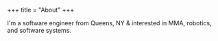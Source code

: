 +++
title = "About"
+++

I'm a software engineer from Queens, NY & interested in MMA, robotics, and software systems.

